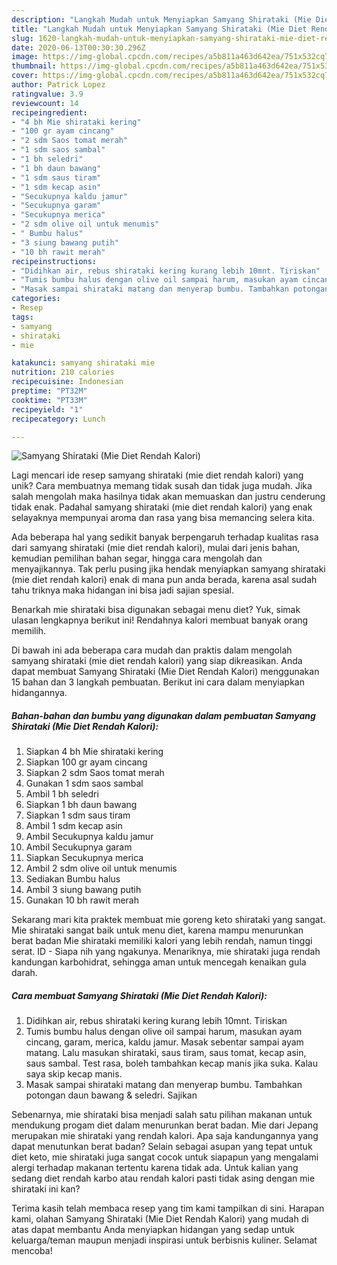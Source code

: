 ```yaml
---
description: "Langkah Mudah untuk Menyiapkan Samyang Shirataki (Mie Diet Rendah Kalori) Anti Gagal"
title: "Langkah Mudah untuk Menyiapkan Samyang Shirataki (Mie Diet Rendah Kalori) Anti Gagal"
slug: 1620-langkah-mudah-untuk-menyiapkan-samyang-shirataki-mie-diet-rendah-kalori-anti-gagal
date: 2020-06-13T00:30:30.296Z
image: https://img-global.cpcdn.com/recipes/a5b811a463d642ea/751x532cq70/samyang-shirataki-mie-diet-rendah-kalori-foto-resep-utama.jpg
thumbnail: https://img-global.cpcdn.com/recipes/a5b811a463d642ea/751x532cq70/samyang-shirataki-mie-diet-rendah-kalori-foto-resep-utama.jpg
cover: https://img-global.cpcdn.com/recipes/a5b811a463d642ea/751x532cq70/samyang-shirataki-mie-diet-rendah-kalori-foto-resep-utama.jpg
author: Patrick Lopez
ratingvalue: 3.9
reviewcount: 14
recipeingredient:
- "4 bh Mie shirataki kering"
- "100 gr ayam cincang"
- "2 sdm Saos tomat merah"
- "1 sdm saos sambal"
- "1 bh seledri"
- "1 bh daun bawang"
- "1 sdm saus tiram"
- "1 sdm kecap asin"
- "Secukupnya kaldu jamur"
- "Secukupnya garam"
- "Secukupnya merica"
- "2 sdm olive oil untuk menumis"
- " Bumbu halus"
- "3 siung bawang putih"
- "10 bh rawit merah"
recipeinstructions:
- "Didihkan air, rebus shirataki kering kurang lebih 10mnt. Tiriskan"
- "Tumis bumbu halus dengan olive oil sampai harum, masukan ayam cincang, garam, merica, kaldu jamur. Masak sebentar sampai ayam matang. Lalu masukan shirataki, saus tiram, saus tomat, kecap asin, saus sambal. Test rasa, boleh tambahkan kecap manis jika suka. Kalau saya skip kecap manis."
- "Masak sampai shirataki matang dan menyerap bumbu. Tambahkan potongan daun bawang &amp; seledri. Sajikan"
categories:
- Resep
tags:
- samyang
- shirataki
- mie

katakunci: samyang shirataki mie 
nutrition: 210 calories
recipecuisine: Indonesian
preptime: "PT32M"
cooktime: "PT33M"
recipeyield: "1"
recipecategory: Lunch

---
```



![Samyang Shirataki (Mie Diet Rendah Kalori)](https://img-global.cpcdn.com/recipes/a5b811a463d642ea/751x532cq70/samyang-shirataki-mie-diet-rendah-kalori-foto-resep-utama.jpg)

Lagi mencari ide resep samyang shirataki (mie diet rendah kalori) yang unik? Cara membuatnya memang tidak susah dan tidak juga mudah. Jika salah mengolah maka hasilnya tidak akan memuaskan dan justru cenderung tidak enak. Padahal samyang shirataki (mie diet rendah kalori) yang enak selayaknya mempunyai aroma dan rasa yang bisa memancing selera kita.

Ada beberapa hal yang sedikit banyak berpengaruh terhadap kualitas rasa dari samyang shirataki (mie diet rendah kalori), mulai dari jenis bahan, kemudian pemilihan bahan segar, hingga cara mengolah dan menyajikannya. Tak perlu pusing jika hendak menyiapkan samyang shirataki (mie diet rendah kalori) enak di mana pun anda berada, karena asal sudah tahu triknya maka hidangan ini bisa jadi sajian spesial.

Benarkah mie shirataki bisa digunakan sebagai menu diet? Yuk, simak ulasan lengkapnya berikut ini! Rendahnya kalori membuat banyak orang memilih.


Di bawah ini ada beberapa cara mudah dan praktis dalam mengolah samyang shirataki (mie diet rendah kalori) yang siap dikreasikan. Anda dapat membuat Samyang Shirataki (Mie Diet Rendah Kalori) menggunakan 15 bahan dan 3 langkah pembuatan. Berikut ini cara dalam menyiapkan hidangannya.

<!--inarticleads1-->

##### Bahan-bahan dan bumbu yang digunakan dalam pembuatan Samyang Shirataki (Mie Diet Rendah Kalori):

1. Siapkan 4 bh Mie shirataki kering
1. Siapkan 100 gr ayam cincang
1. Siapkan 2 sdm Saos tomat merah
1. Gunakan 1 sdm saos sambal
1. Ambil 1 bh seledri
1. Siapkan 1 bh daun bawang
1. Siapkan 1 sdm saus tiram
1. Ambil 1 sdm kecap asin
1. Ambil Secukupnya kaldu jamur
1. Ambil Secukupnya garam
1. Siapkan Secukupnya merica
1. Ambil 2 sdm olive oil untuk menumis
1. Sediakan  Bumbu halus
1. Ambil 3 siung bawang putih
1. Gunakan 10 bh rawit merah


Sekarang mari kita praktek membuat mie goreng keto shirataki yang sangat. Mie shirataki sangat baik untuk menu diet, karena mampu menurunkan berat badan Mie shirataki memiliki kalori yang lebih rendah, namun tinggi serat. ID - Siapa nih yang ngakunya. Menariknya, mie shirataki juga rendah kandungan karbohidrat, sehingga aman untuk mencegah kenaikan gula darah. 

<!--inarticleads2-->

##### Cara membuat Samyang Shirataki (Mie Diet Rendah Kalori):

1. Didihkan air, rebus shirataki kering kurang lebih 10mnt. Tiriskan
1. Tumis bumbu halus dengan olive oil sampai harum, masukan ayam cincang, garam, merica, kaldu jamur. Masak sebentar sampai ayam matang. Lalu masukan shirataki, saus tiram, saus tomat, kecap asin, saus sambal. Test rasa, boleh tambahkan kecap manis jika suka. Kalau saya skip kecap manis.
1. Masak sampai shirataki matang dan menyerap bumbu. Tambahkan potongan daun bawang &amp; seledri. Sajikan


Sebenarnya, mie shirataki bisa menjadi salah satu pilihan makanan untuk mendukung progam diet dalam menurunkan berat badan. Mie dari Jepang merupakan mie shirataki yang rendah kalori. Apa saja kandungannya yang dapat menutunkan berat badan? Selain sebagai asupan yang tepat untuk diet keto, mie shirataki juga sangat cocok untuk siapapun yang mengalami alergi terhadap makanan tertentu karena tidak ada. Untuk kalian yang sedang diet rendah karbo atau rendah kalori pasti tidak asing dengan mie shirataki ini kan? 

Terima kasih telah membaca resep yang tim kami tampilkan di sini. Harapan kami, olahan Samyang Shirataki (Mie Diet Rendah Kalori) yang mudah di atas dapat membantu Anda menyiapkan hidangan yang sedap untuk keluarga/teman maupun menjadi inspirasi untuk berbisnis kuliner. Selamat mencoba!
